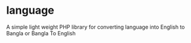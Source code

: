 # language
A simple light weight PHP library for converting language into English to Bangla or Bangla To English
